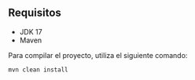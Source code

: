 ## Requisitos
- JDK 17
- Maven

Para compilar el proyecto, utiliza el siguiente comando:

```bash
mvn clean install
